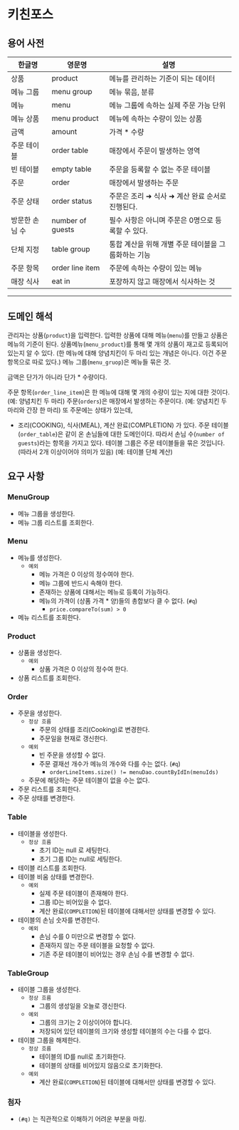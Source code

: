 # 키친포스

## 용어 사전

| 한글명 | 영문명 | 설명 |
| --- | --- | --- |
| 상품 | product | 메뉴를 관리하는 기준이 되는 데이터 |
| 메뉴 그룹 | menu group | 메뉴 묶음, 분류 |
| 메뉴 | menu | 메뉴 그룹에 속하는 실제 주문 가능 단위 |
| 메뉴 상품 | menu product | 메뉴에 속하는 수량이 있는 상품 |
| 금액 | amount | 가격 * 수량 |
| 주문 테이블 | order table | 매장에서 주문이 발생하는 영역 |
| 빈 테이블 | empty table | 주문을 등록할 수 없는 주문 테이블 |
| 주문 | order | 매장에서 발생하는 주문 |
| 주문 상태 | order status | 주문은 조리 ➜ 식사 ➜ 계산 완료 순서로 진행된다. |
| 방문한 손님 수 | number of guests | 필수 사항은 아니며 주문은 0명으로 등록할 수 있다. |
| 단체 지정 | table group | 통합 계산을 위해 개별 주문 테이블을 그룹화하는 기능 |
| 주문 항목 | order line item | 주문에 속하는 수량이 있는 메뉴 |
| 매장 식사 | eat in | 포장하지 않고 매장에서 식사하는 것 |

---

## 도메인 해석

관리자는 상품(`product`)을 입력한다.
입력한 상품에 대해 메뉴(`menu`)를 만들고
상품은 메뉴의 기준이 된다.
상품메뉴(`menu_product`)를 통해 몇 개의 상품이 재고로 등록되어있는지 알 수 있다.
(한 메뉴에 대해 양념치킨이 두 마리 있는 개념은 아니다. 이건 주문 항목으로 따로 있다.)
메뉴 그룹(`menu_gruop`)은 메뉴들 묶은 것.

금액은 단가가 아니라 단가 * 수량이다.

주문 항목(`order_line_item`)은 한 메뉴에 대해 몇 개의 수량이 있는 지에 대한 것이다. (예: 양념치킨 두 마리)
주문(`orders`)은 매장에서 발생하는 주문이다.
(예: 양념치킨 두 마리와 간장 한 마리)
또 주문에는 상태가 있는데,
- 조리(COOKING), 식사(MEAL), 계산 완료(COMPLETION) 가 있다.
주문 테이블(`order_table`)은 같이 온 손님들에 대한 도메인이다. 따라서 손님 수(`number of guests`)라는 항목을 가지고 있다.
테이블 그룹은 주문 테이블들을 묶은 것입니다. (따라서 2개 이상이어야 의미가 있음)
(예: 테이블 단체 계산)



## 요구 사항

### MenuGroup
- 메뉴 그룹을 생성한다.
- 메뉴 그룹 리스트를 조회한다.


### Menu
- 메뉴를 생성한다.
  - `예외`
    - 메뉴 가격은 0 이상의 정수여야 한다.
    - 메뉴 그룹에 반드시 속해야 한다.
    - 존재하는 상품에 대해서는 메뉴로 등록이 가능하다.
    - 메뉴의 가격이 (상품 가격 * 양)들의 총합보다 클 수 없다. (`#q`)
      - `price.compareTo(sum) > 0`
- 메뉴 리스트를 조회한다.


### Product
- 상품을 생성한다.
  - `예외`
    - 상품 가격은 0 이상의 정수여 한다.
- 상품 리스트를 조회한다.


### Order
- 주문을 생성한다.
  - `정상 흐름`
    - 주문의 상태를 조리(Cooking)로 변경한다.
    - 주문일을 현재로 갱신한다.
  - `예외`
    - 빈 주문을 생성할 수 없다.
    - 주문 결재선 개수가 메뉴의 개수와 다를 수는 없다. (`#q`)
      - `orderLineItems.size() != menuDao.countByIdIn(menuIds)`
  - 주문에 해당하는 주문 테이블이 없을 수는 없다. 
- 주문 리스트를 조회한다.
- 주문 상태를 변경한다.


### Table
- 테이블을 생성한다.
  - `정상 흐름`
    - 초기 ID는 null 로 세팅한다.
    - 초기 그룹 ID는 null로 세팅한다.
- 테이블 리스트를 조회한다.
- 테이블 비움 상태를 변경한다.
  - `예외`
    - 실제 주문 테이블이 존재해야 한다.
    - 그룹 ID는 비어있을 수 없다.
    - 계산 완료(`COMPLETION`)된 테이블에 대해서만 상태를 변경할 수 있다.
- 테이블의 손님 숫자를 변경한다.
  - `예외`
    - 손님 수를 0 미만으로 변경할 수 없다.
    - 존재하지 않는 주문 테이블을 요청할 수 없다.
    - 기존 주문 테이블이 비어있는 경우 손님 수를 변경할 수 없다.


### TableGroup
- 테이블 그룹을 생성한다.
  - `정상 흐름`
    - 그룹의 생성일을 오늘로 갱신한다.
  - `예외`
    - 그룹의 크기는 2 이상이어야 합니다.
    - 저장되어 있던 테이블의 크기와 생성할 테이블의 수는 다를 수 없다.
- 테이블 그룹을 해제한다.
  - `정상 흐름`
    - 테이블의 ID를 null로 초기화한다.
    - 테이블의 상태를 비어있지 않음으로 초기화한다.
  - `예외`
    - 계산 완료(`COMPLETION`)된 테이블에 대해서만 상태를 변경할 수 있다.


### 첨자
- `(#q)` 는 직관적으로 이해하기 어려운 부분을 마킹.


